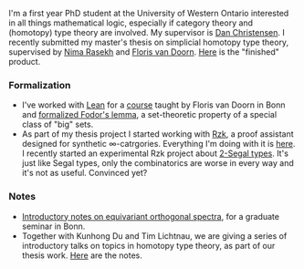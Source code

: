 I'm a first year PhD student at the University of Western Ontario interested in all things mathematical logic, especially if category theory and (homotopy) type theory are involved. My supervisor is [Dan Christensen](https://jdc.math.uwo.ca/). I recently submitted my master's thesis on simplicial homotopy type theory, supervised by [Nima Rasekh](https://guests.mpim-bonn.mpg.de/rasekh/) and [Floris van Doorn](http://florisvandoorn.com/). [Here](https://github.com/thchatzidiamantis/MscThesis/blob/main/SubmissionText.pdf) is the "finished" product.

### Formalization 
* I've worked with [Lean](http://lean-lang.org) for a [course](https://github.com/fpvandoorn/LeanCourse23/) taught by Floris van Doorn in Bonn and [formalized Fodor's lemma](https://github.com/thchatzidiamantis/LeanCourse23/tree/master/LeanCourse/Project), a set-theoretic property of a special class of "big" sets.
* As part of my thesis project I started working with [Rzk](https://rzk-lang.github.io/rzk/en/v0.7.4/), a proof assistant designed for synthetic ∞-catrgories. Everything I'm doing with it is [here](https://github.com/thchatzidiamantis/sHoTT). I recently started an experimental Rzk project about [2-Segal types](https://github.com/thchatzidiamantis/sHoTT/blob/2Segal/src/2Segal/2segal-types.rzk.md). It's just like Segal types, only the combinatorics are worse in every way and it's not as useful. Convinced yet?

### Notes
* [Introductory notes on equivariant orthogonal spectra](https://github.com/thchatzidiamantis/Notes/blob/main/equivariant/equivariant.pdf), for a graduate seminar in Bonn.
* Together with Kunhong Du and Tim Lichtnau, we are giving a series of introductory talks on topics in homotopy type theory, as part of our thesis work. [Here](https://github.com/thchatzidiamantis/BonnHoTTSeminar) are the notes.
